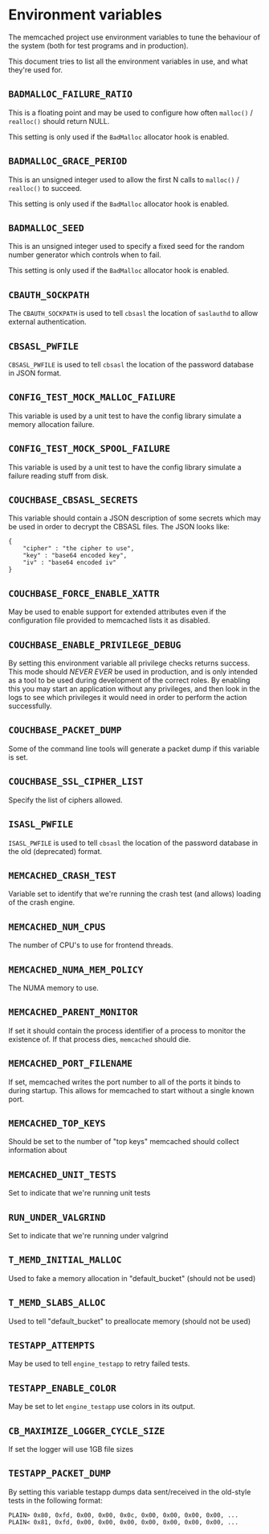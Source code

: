 # Environment variables

The memcached project use environment variables to tune the behaviour
of the system (both for test programs and in production).

This document tries to list all the environment variables in use, and what
they're used for.

## `BADMALLOC_FAILURE_RATIO`
This is a floating point and may be used to configure how often
`malloc()` / `realloc()` should return NULL.

This setting is only used if the `BadMalloc` allocator hook is enabled.

## `BADMALLOC_GRACE_PERIOD`

This is an unsigned integer used to allow the first N calls to
`malloc()` / `realloc()` to succeed.

This setting is only used if the `BadMalloc` allocator hook is enabled.

## `BADMALLOC_SEED`

This is an unsigned integer used to specify a fixed seed for the
random number generator which controls when to fail.

This setting is only used if the `BadMalloc` allocator hook is enabled.

## `CBAUTH_SOCKPATH`

The `CBAUTH_SOCKPATH` is used to tell `cbsasl` the location of `saslauthd`
to allow external authentication.

## `CBSASL_PWFILE`

`CBSASL_PWFILE` is used to tell `cbsasl` the location of the password
database in JSON format.

## `CONFIG_TEST_MOCK_MALLOC_FAILURE`

This variable is used by a unit test to have the config library
simulate a memory allocation failure.

## `CONFIG_TEST_MOCK_SPOOL_FAILURE`

This variable is used by a unit test to have the config library
simulate a failure reading stuff from disk.

## `COUCHBASE_CBSASL_SECRETS`

This variable should contain a JSON description of some secrets
which may be used in order to decrypt the CBSASL files. The
JSON looks like:

    {
        "cipher" : "the cipher to use",
        "key" : "base64 encoded key",
        "iv" : "base64 encoded iv"
    }

## `COUCHBASE_FORCE_ENABLE_XATTR`

May be used to enable support for extended attributes even if
the configuration file provided to memcached lists it as disabled.

## `COUCHBASE_ENABLE_PRIVILEGE_DEBUG`

By setting this environment variable all privilege checks returns
success. This mode should _NEVER EVER_ be used in production, and
is only intended as a tool to be used during development of the
correct roles. By enabling this you may start an application
without any privileges, and then look in the logs to see which
privileges it would need in order to perform the action successfully.

## `COUCHBASE_PACKET_DUMP`

Some of the command line tools will generate a packet dump if this
variable is set.

## `COUCHBASE_SSL_CIPHER_LIST`

Specify the list of ciphers allowed.

## `ISASL_PWFILE`

`ISASL_PWFILE` is used to tell `cbsasl` the location of the password
database in the old (deprecated) format.

## `MEMCACHED_CRASH_TEST`

Variable set to identify that we're running the crash test (and allows)
loading of the crash engine.

## `MEMCACHED_NUM_CPUS`

The number of CPU's to use for frontend threads.

## `MEMCACHED_NUMA_MEM_POLICY`

The NUMA memory to use.

## `MEMCACHED_PARENT_MONITOR`

If set it should contain the process identifier of a process to monitor
the existence of. If that process dies, `memcached` should die.

## `MEMCACHED_PORT_FILENAME`

If set, memcached writes the port number to all of the ports it binds
to during startup. This allows for memcached to start without a single
known port.

## `MEMCACHED_TOP_KEYS`

Should be set to the number of "top keys" memcached should collect
information about

## `MEMCACHED_UNIT_TESTS`

Set to indicate that we're running unit tests

## `RUN_UNDER_VALGRIND`

Set to indicate that we're running under valgrind

## `T_MEMD_INITIAL_MALLOC`

Used to fake a memory allocation in "default_bucket" (should not be used)

## `T_MEMD_SLABS_ALLOC`

Used to tell "default_bucket" to preallocate memory (should not be used)

## `TESTAPP_ATTEMPTS`

May be used to tell `engine_testapp` to retry failed tests.

## `TESTAPP_ENABLE_COLOR`

May be set to let `engine_testapp` use colors in its output.

## `CB_MAXIMIZE_LOGGER_CYCLE_SIZE`

If set the logger will use 1GB file sizes

## `TESTAPP_PACKET_DUMP`

By setting this variable testapp dumps data sent/received in the old-style
tests in the following format:

    PLAIN> 0x80, 0xfd, 0x00, 0x00, 0x0c, 0x00, 0x00, 0x00, 0x00, ...
    PLAIN< 0x81, 0xfd, 0x00, 0x00, 0x00, 0x00, 0x00, 0x00, 0x00, ...
